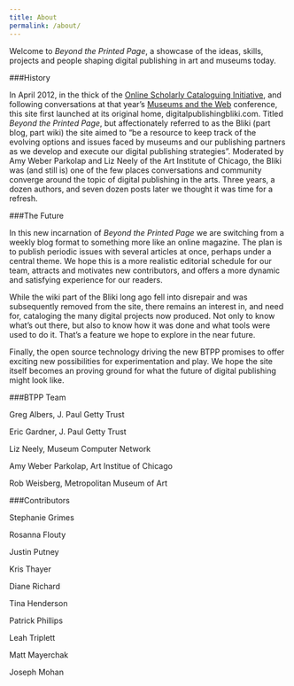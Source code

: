 ```yaml
---
title: About
permalink: /about/
---
```

Welcome to _Beyond the Printed Page_, a showcase of the ideas, skills, projects and people shaping digital publishing in art and museums today.

###History

In April 2012, in the thick of the [Online Scholarly Cataloguing Initiative](http://www.getty.edu/foundation/initiatives/current/osci/), and following conversations at that year’s [Museums and the Web](http://www.museumsandtheweb.com) conference, this site first launched at its original home, digitalpublishingbliki.com. Titled _Beyond the Printed Page_, but affectionately referred to as the Bliki (part blog, part wiki) the site aimed to “be a resource to keep track of the evolving options and issues faced by museums and our publishing partners as we develop and execute our digital publishing strategies”. Moderated by Amy Weber Parkolap and Liz Neely of the Art Institute of Chicago, the Bliki was (and still is) one of the few places conversations and community converge around the topic of digital publishing in the arts. Three years, a dozen authors, and seven dozen posts later we thought it was time for a refresh. 

###The Future

In this new incarnation of _Beyond the Printed Page_ we are switching from a weekly blog format to something more like an online magazine. The plan is to publish periodic issues with several articles at once, perhaps under a central theme. We hope this is a more realistic editorial schedule for our team, attracts and motivates new contributors, and offers a more dynamic and satisfying experience for our readers.

While the wiki part of the Bliki long ago fell into disrepair and was subsequently removed from the site, there remains an interest in, and need for, cataloging the many digital projects now produced. Not only to know what’s out there, but also to know how it was done and what tools were used to do it. That’s a feature we hope to explore in the near future.

Finally, the open source technology driving the new BTPP promises to offer exciting new possibilities for experimentation and play. We hope the site itself becomes an proving ground for what the future of digital publishing might look like. 

###BTPP Team

Greg Albers, J. Paul Getty Trust

Eric Gardner, J. Paul Getty Trust

Liz Neely, Museum Computer Network

Amy Weber Parkolap, Art Institue of Chicago

Rob Weisberg, Metropolitan Museum of Art

###Contributors

Stephanie Grimes

Rosanna Flouty

Justin Putney

Kris Thayer

Diane Richard

Tina Henderson

Patrick Phillips

Leah Triplett

Matt Mayerchak

Joseph Mohan